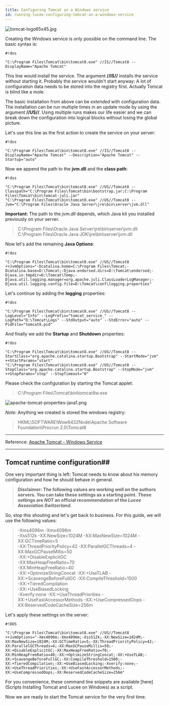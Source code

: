 ```yaml
---
title: Configuring Tomcat as a Windows service
id: running-lucee-configuring-tomcat-as-a-windows-service
---
```


![tomcat-logo65x45.jpg](https://bitbucket.org/repo/rX87Rq/images/3931736055-tomcat-logo65x45.jpg)

Creating the Windows service is only possible on the command line. The basic syntax is:

```
#!dos

"C:\Program Files\Tomcat\bin\tomcat8.exe" //IS//Tomcat8 --DisplayName="Apache Tomcat"
```
This line would install the service. The argument **//IS//** installs the service without starting it. Probably the service wouldn't start anyway: A lot of configuration data needs to be stored into the registry first. Actually Tomcat is blind like a mole.

The basic installation from above can be *extended* with configuration data. The installation can be run multiple times in an update mode by using the argument **//US//**. Using multiple runs makes our life easier and we can break down the configuration into logical blocks without losing the global picture.

Let's use this line as the first action to create the service on your server:

```
#!dos

"C:\Program Files\Tomcat\bin\tomcat8.exe" //IS//Tomcat8 --DisplayName="Apache Tomcat" --Description="Apache Tomcat" --Startup="auto"
```

Now we append the path to the **jvm.dll** and the **class path**:

```
#!dos

"C:\Program Files\Tomcat\bin\tomcat8.exe" //US//Tomcat8 --Classpath="C:\Program Files\Tomcat\bin\bootstrap.jar;C:\Program Files\Tomcat\bin\tomcat-juli.jar"
"C:\Program Files\Tomcat\bin\tomcat8.exe" //US//Tomcat8 --Jvm="C:\Program Files\Oracle Java Server\jre\bin\server\jvm.dll"
```
**Important:** The path to the *jvm.dll* depends, which Java kit you installed previously on your server.
> C:\Program Files\Oracle Java Server\jre\bin\server\jvm.dll  
> C:\Program Files\Oracle Java JDK\jre\bin\server\jvm.dll

Now let's add the remaining **Java Options**:

```
#!dos

"C:\Program Files\Tomcat\bin\tomcat8.exe" //US//Tomcat8 ++JvmOptions="-Dcatalina.home=C:\Program Files\Tomcat;-Dcatalina.base=D:\Tomcat;-Djava.endorsed.dirs=D:\Tomcat\endorsed;-Djava.io.tmpdir=D:\Tomcat\Temp;-Djava.util.logging.manager=org.apache.juli.ClassLoaderLogManager;-Djava.util.logging.config.file=D:\Tomcat\conf\logging.properties"
```

Let's continue by adding the **logging** properties:

```
#!dos

"C:\Program Files\Tomcat\bin\tomcat8.exe" //US//Tomcat8 --LogLevel="Info" --LogPrefix="tomcat_service_" --LogPath="D:\Tomcat\Logs" --StdOutput="auto" --StdError="auto" --PidFile="tomcat8.pid"
```

And finally we add the **Startup** and **Shutdown** properties:
```
#!dos

"C:\Program Files\Tomcat\bin\tomcat8.exe" //US//Tomcat8 --StartClass="org.apache.catalina.startup.Bootstrap" --StartMode="jvm" ++StartParams="start"  
"C:\Program Files\Tomcat\bin\tomcat8.exe" //US//Tomcat8 --StopClass="org.apache.catalina.startup.Bootstrap" --StopMode="jvm" ++StopParams="stop" --StopTimeout="0"
```

Please check the configuration by starting the Tomcat applet:
> C:\Program Files\Tomcat\bin\tomcat8w.exe

![apache-tomcat-properties-java1.png](https://bitbucket.org/repo/rX87Rq/images/2957749731-apache-tomcat-properties-java1.png)

*Note:* Anything we created is stored the windows registry:
> HKML\SOFTWARE\Wow6432Node\Apache Software Foundation\Procrun 2.0\Tomcat8

- - -
Reference: [Apache Tomcat - Windows Service](http://tomcat.apache.org/tomcat-8.0-doc/windows-service-howto.html)
- - -
## Tomcat runtime configuration##

One very important thing is left: Tomcat needs to know about his memory configuration and how he should behave in general.

>**Disclaimer: The following values are working well on the authors servers. You can take these settings as a starting point.**
> **These settings are *NOT* an official recommendation of the *Lucee Association Switzerland*.**  

So, stop this shouting and let's get back to business. For this guide, we will use the following values:
> -Xms4096m
> -Xmx4096m  
> -Xss512k
> -XX:NewSize=1024M
> -XX:MaxNewSize=1024M
> -XX:GCTimeRatio=5  
> -XX:ThreadPriorityPolicy=42
> -XX:ParallelGCThreads=4
> -XX:MaxGCPauseMillis=50  
> -XX:+DisableExplicitGC  
> -XX:MaxHeapFreeRatio=70  
> -XX:MinHeapFreeRatio=40  
> -XX:+OptimizeStringConcat
> -XX:+UseTLAB
> -XX:+ScavengeBeforeFullGC
> -XX:CompileThreshold=1500  
> -XX:+TieredCompilation  
> -XX:+UseBiasedLocking  
> -Xverify:none
> -XX:+UseThreadPriorities
> -XX:+UseFastAccessorMethods
> -XX:+UseCompressedOops
> -XX:ReservedCodeCacheSize=256m

Let's apply these settings on the server:

```
#!DOS

"C:\Program Files\Tomcat\bin\tomcat8.exe" //US//Tomcat8 ++JvmOptions="-Xms4096m;-Xmx4096m;-Xss512k;-XX:NewSize=1024M;-XX:MaxNewSize=1024M;-XX:GCTimeRatio=5;-XX:ThreadPriorityPolicy=42;-XX:ParallelGCThreads=4;-XX:MaxGCPauseMillis=50;-XX:+DisableExplicitGC;-XX:MaxHeapFreeRatio=70;-XX:MinHeapFreeRatio=40;-XX:+OptimizeStringConcat;-XX:+UseTLAB;-XX:+ScavengeBeforeFullGC;-XX:CompileThreshold=1500;-XX:+TieredCompilation;-XX:+UseBiasedLocking;-Xverify:none;-XX:+UseThreadPriorities;-XX:+UseFastAccessorMethods;-XX:+UseCompressedOops;-XX:ReservedCodeCacheSize=256m"
```
For you convenience, these command line snippets are available [here](Scripts Installing Tomcat and Lucee on Windows) as a script.

Now we are ready to start the Tomcat service for the very first time.
